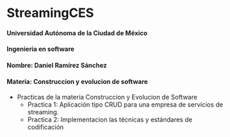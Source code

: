 # StreamingCES

#### Universidad Autónoma de la Ciudad de México

#### Ingenieria en software

#### Nombre: Daniel Ramírez Sánchez

#### Materia: Construccion y evolucion de software

- Practicas de la materia Construccion y Evolucion de Software
  - Practica 1: Aplicación tipo CRUD para una empresa de servicios de streaming.
  - Practica 2: Implementacion las técnicas y estándares de codificación
